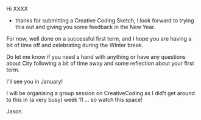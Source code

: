 Hi XXXX

- thanks for submitting a Creative Coding Sketch, I look forward to trying this out and giving you some feedback in the New Year.

For now, well done on a successful first term, and I hope you are having a bit of time off and celebrating during the Winter break.

Do let me know if you need a hand with anything or have any questions about City following a bit of time away and some reflection about your first term.

I'll see you in January!

I will be organising a group session on CreativeCoding as I did't get around to this in (a very busy) week 11 ... so watch this space!

Jason.
